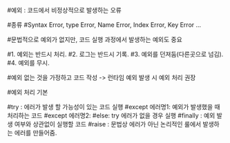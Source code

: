#예외 : 코드에서 비정상적으로 발생하는 오류

#종류
#Syntax Error, type Error, Name Error, Index Error, Key Error ...

#문법적으로 예외가 없지만, 코드 실행 과정에서 발생하는 예외도 중요

#1. 예외는 반드시 처리.
#2. 로그는 반드시 기록.
#3. 예외를 던져둠(다른곳으로 넘김).
#4. 예외를 무시.


#예외 없는 것을 가정하고 코드 작성 -> 런타임 예외 발생 시 예외 처리 권장


#예외 처리 기본

#try : 에러가 발생 할 가능성이 있는 코드 실행
#except 에러명1: 예외가 발생했을 때 처리하는 코드
#except 에러명2:
#else: try 에러가 없을 경우 실행
#finally : 예외 발생 여부와 상관없이 실행할 코드
#raise : 문법상 에러가 아닌 논리적인 룰에서 발생하는 에러를 만들어줌.